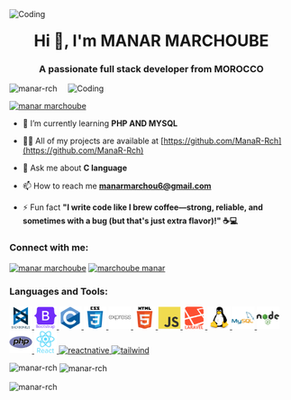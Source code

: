 <img align="right" alt="Coding" width="900" src="https://media1.tenor.com/m/oFT_AckAEwoAAAAd/anime-typing.gif">
<h1 align="center">Hi 👋, I'm MANAR MARCHOUBE</h1>
<h3 align="center">A passionate full stack developer from MOROCCO</h3>
<img align="right" alt="Coding" width="400" src="https://media1.tenor.com/m/oFT_AckAEwoAAAAd/anime-typing.gif">

<p align="left"> <img src="https://komarev.com/ghpvc/?username=manar-rch&label=30K&color=0e75b6&style=flat" alt="manar-rch" /> </p>

<p align="left"> <a href="https://twitter.com/manar marchoube" target="blank"><img src="https://img.shields.io/twitter/follow/manar marchoube?logo=twitter&style=for-the-badge" alt="manar marchoube" /></a> </p>

- 🌱 I’m currently learning **PHP AND MYSQL**

- 👨‍💻 All of my projects are available at [https://github.com/ManaR-Rch](https://github.com/ManaR-Rch)

- 💬 Ask me about **C language**

- 📫 How to reach me **manarmarchou6@gmail.com**

- ⚡ Fun fact **"I write code like I brew coffee—strong, reliable, and sometimes with a bug (but that's just extra flavor)!" ☕💻**

<h3 align="left">Connect with me:</h3>
<p align="left">
<a href="https://twitter.com/manar marchoube" target="blank"><img align="center" src="https://raw.githubusercontent.com/rahuldkjain/github-profile-readme-generator/master/src/images/icons/Social/twitter.svg" alt="manar marchoube" height="30" width="40" /></a>
<a href="https://linkedin.com/in/marchoube manar" target="blank"><img align="center" src="https://raw.githubusercontent.com/rahuldkjain/github-profile-readme-generator/master/src/images/icons/Social/linked-in-alt.svg" alt="marchoube manar" height="30" width="40" /></a>
</p>

<h3 align="left">Languages and Tools:</h3>
<p align="left"> <a href="https://backbonejs.org" target="_blank" rel="noreferrer"> <img src="https://raw.githubusercontent.com/devicons/devicon/master/icons/backbonejs/backbonejs-original-wordmark.svg" alt="backbonejs" width="40" height="40"/> </a> <a href="https://getbootstrap.com" target="_blank" rel="noreferrer"> <img src="https://raw.githubusercontent.com/devicons/devicon/master/icons/bootstrap/bootstrap-plain-wordmark.svg" alt="bootstrap" width="40" height="40"/> </a> <a href="https://www.cprogramming.com/" target="_blank" rel="noreferrer"> <img src="https://raw.githubusercontent.com/devicons/devicon/master/icons/c/c-original.svg" alt="c" width="40" height="40"/> </a> <a href="https://www.w3schools.com/css/" target="_blank" rel="noreferrer"> <img src="https://raw.githubusercontent.com/devicons/devicon/master/icons/css3/css3-original-wordmark.svg" alt="css3" width="40" height="40"/> </a> <a href="https://expressjs.com" target="_blank" rel="noreferrer"> <img src="https://raw.githubusercontent.com/devicons/devicon/master/icons/express/express-original-wordmark.svg" alt="express" width="40" height="40"/> </a> <a href="https://www.w3.org/html/" target="_blank" rel="noreferrer"> <img src="https://raw.githubusercontent.com/devicons/devicon/master/icons/html5/html5-original-wordmark.svg" alt="html5" width="40" height="40"/> </a> <a href="https://developer.mozilla.org/en-US/docs/Web/JavaScript" target="_blank" rel="noreferrer"> <img src="https://raw.githubusercontent.com/devicons/devicon/master/icons/javascript/javascript-original.svg" alt="javascript" width="40" height="40"/> </a> <a href="https://laravel.com/" target="_blank" rel="noreferrer"> <img src="https://raw.githubusercontent.com/devicons/devicon/master/icons/laravel/laravel-plain-wordmark.svg" alt="laravel" width="40" height="40"/> </a> <a href="https://www.linux.org/" target="_blank" rel="noreferrer"> <img src="https://raw.githubusercontent.com/devicons/devicon/master/icons/linux/linux-original.svg" alt="linux" width="40" height="40"/> </a> <a href="https://www.mysql.com/" target="_blank" rel="noreferrer"> <img src="https://raw.githubusercontent.com/devicons/devicon/master/icons/mysql/mysql-original-wordmark.svg" alt="mysql" width="40" height="40"/> </a> <a href="https://nodejs.org" target="_blank" rel="noreferrer"> <img src="https://raw.githubusercontent.com/devicons/devicon/master/icons/nodejs/nodejs-original-wordmark.svg" alt="nodejs" width="40" height="40"/> </a> <a href="https://www.php.net" target="_blank" rel="noreferrer"> <img src="https://raw.githubusercontent.com/devicons/devicon/master/icons/php/php-original.svg" alt="php" width="40" height="40"/> </a> <a href="https://reactjs.org/" target="_blank" rel="noreferrer"> <img src="https://raw.githubusercontent.com/devicons/devicon/master/icons/react/react-original-wordmark.svg" alt="react" width="40" height="40"/> </a> <a href="https://reactnative.dev/" target="_blank" rel="noreferrer"> <img src="https://reactnative.dev/img/header_logo.svg" alt="reactnative" width="40" height="40"/> </a> <a href="https://tailwindcss.com/" target="_blank" rel="noreferrer"> <img src="https://www.vectorlogo.zone/logos/tailwindcss/tailwindcss-icon.svg" alt="tailwind" width="40" height="40"/> </a> </p>

<p><img align="left" src="https://github-readme-stats.vercel.app/api/top-langs?username=manar-rch&show_icons=true&locale=en&layout=compact" alt="manar-rch" /></p>

<p>&nbsp;<img align="center" src="https://github-readme-stats.vercel.app/api?username=manar-rch&show_icons=true&locale=en" alt="manar-rch" /></p>

<p><img align="center" src="https://github-readme-streak-stats.herokuapp.com/?user=manar-rch&" alt="manar-rch" /></p>

